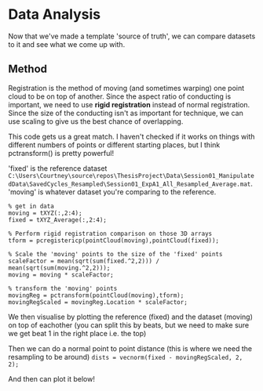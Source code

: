 # Data Analysis
Now that we've made a template 'source of truth', we can compare datasets to it and see what we come up with.

## Method
Registration is the method of moving (and sometimes warping) one point cloud to be on top of another. Since the aspect ratio of conducting is important, we need to use **rigid registration** instead of normal registration. Since the size of the conducting isn't as important for technique, we can use scaling to give us the best chance of overlapping.

This code gets us a great match. I haven't checked if it works on things with different numbers of points or different starting places, but I think pctransform() is pretty powerful!

'fixed' is the reference dataset `C:\Users\Courtney\source\repos\ThesisProject\Data\Session01_ManipulatedData\SavedCycles_Resampled\Session01_ExpA1_All_Resampled_Average.mat`.
'moving' is whatever dataset you're comparing to the reference.
```
% get in data
moving = tXYZ(:,2:4);
fixed = tXYZ_Average(:,2:4);

% Perform rigid registration comparison on those 3D arrays
tform = pcregistericp(pointCloud(moving),pointCloud(fixed));

% Scale the 'moving' points to the size of the 'fixed' points
scaleFactor = mean(sqrt(sum(fixed.^2,2))) / mean(sqrt(sum(moving.^2,2)));
moving = moving * scaleFactor;

% transform the 'moving' points
movingReg = pctransform(pointCloud(moving),tform);
movingRegScaled = movingReg.Location * scaleFactor;
```

We then visualise by plotting the reference (fixed) and the dataset (moving) on top of eachother (you can split this by beats, but we need to make sure we get beat 1 in the right place i.e. the top)

Then we can do a normal point to point distance (this is where we need the resampling to be around)
`dists = vecnorm(fixed - movingRegScaled, 2, 2);`

And then can plot it below!